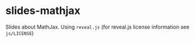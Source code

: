 slides-mathjax
==============

Slides about MathJax. Using `reveal.js` (for reveal.js license information see `js/LICENSE`)